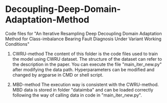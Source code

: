 # Decoupling-Deep-Domain-Adaptation-Method
Code files for "An Iterative Resampling Deep Decoupling Domain Adaptation Method for Class-imbalance Bearing Fault Diagnosis Under Variant Working Conditions"

1. CWRU-method
The content of this folder is the code files used to train the model using CWRU dataset. The structure of the dataset can refer to the description in the paper.
You can execute the file "main_iter_new.py" after modifying the data path. Hyperparameters can be modified and changed by argparse in CMD or shell script.

3. MBD-method
The execution way is consistent with the CWRU-method. MBD data is stored in folder "dataimba" and can be loaded correctly following the way of calling data in code in "main_iter_new.py".
